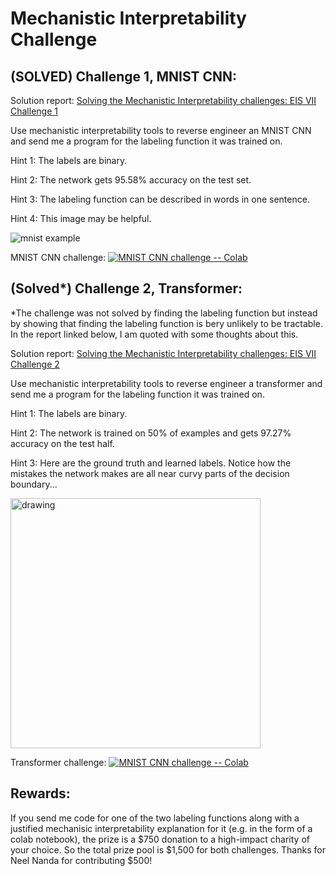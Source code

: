 # Mechanistic Interpretability Challenge

## (SOLVED) Challenge 1, MNIST CNN:

Solution report: [Solving the Mechanistic Interpretability challenges: EIS VII Challenge 1](https://www.alignmentforum.org/posts/sTe78dNJDGywu9Dz6/solving-the-mechanistic-interpretability-challenges-eis-vii) 

Use mechanistic interpretability tools to reverse engineer an MNIST CNN and send me a program for the labeling function it was trained on. 

Hint 1: The labels are binary.

Hint 2: The network gets 95.58% accuracy on the test set. 

Hint 3: The labeling function can be described in words in one sentence.

Hint 4: This image may be helpful. 

![mnist example](figs/mnist_example.png)

MNIST CNN challenge:  [![MNIST CNN challenge -- Colab](https://colab.research.google.com/assets/colab-badge.svg)](https://colab.research.google.com/drive/15ByJYkksF9Bxb0rVkaoIZbUEWtbBDDqN?usp=sharing)

## (Solved*) Challenge 2, Transformer:

*The challenge was not solved by finding the labeling function but instead by showing that finding the labeling function is bery unlikely to be tractable. In the report linked below, I am quoted with some thoughts about this. 

Solution report: [Solving the Mechanistic Interpretability challenges: EIS VII Challenge 2](https://www.lesswrong.com/posts/k43v47eQjaj6fY7LE/solving-the-mechanistic-interpretability-challenges-eis-vii-1)

Use mechanistic interpretability tools to reverse engineer a transformer and send me a program for the labeling function it was trained on. 

Hint 1: The labels are binary.

Hint 2: The network is trained on 50% of examples and gets 97.27% accuracy on the test half. 

Hint 3: Here are the ground truth and learned labels. Notice how the mistakes the network makes are all near curvy parts of the decision boundary...

<img src="figs/transformer_labeling_function.png" alt="drawing" width="400"/>

Transformer challenge:  [![MNIST CNN challenge -- Colab](https://colab.research.google.com/assets/colab-badge.svg)](https://colab.research.google.com/drive/19gn2tavBGDqOYHLatjSROhABBD5O_JyZ?usp=sharing)

## Rewards:

If you send me code for one of the two labeling functions along with a justified mechanisic interpretability explanation for it (e.g. in the form of a colab notebook), the prize is a $750 donation to a high-impact charity of your choice. So the total prize pool is $1,500 for both challenges. Thanks for Neel Nanda for contributing $500!
